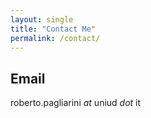 ```yaml
---
layout: single
title: "Contact Me"
permalink: /contact/
---
```


## Email

roberto.pagliarini *at* uniud *dot* it
